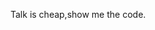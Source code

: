 Talk is cheap,show me the code.
<!---
Wenhuang-Pan/Wenhuang-Pan is a ✨ special ✨ repository because its `README.md` (this file) appears on your GitHub profile.
You can click the Preview link to take a look at your changes.
--->
